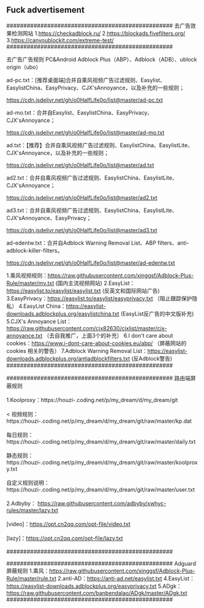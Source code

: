 ## Fuck advertisement

#################################################
去广告效果检测网站
1.https://checkadblock.ru/
2.https://blockads.fivefilters.org/
3.https://canyoublockit.com/extreme-test/
#################################################


去广告广告规则 PC&Android
Adblock Plus（ABP）、Adblock（ADB）、ublock origin（ubo）

ad-pc.txt：[推荐桌面端]合并自乘风视频广告过滤规则、Easylist、EasylistChina、EasyPrivacy、CJX'sAnnoyance，以及补充的一些规则；

https://cdn.jsdelivr.net/gh/o0HalfLife0o/list@master/ad-pc.txt

ad-mo.txt：合并自Easylist、EasylistChina、EasyPrivacy、CJX'sAnnoyance；

https://cdn.jsdelivr.net/gh/o0HalfLife0o/list@master/ad-mo.txt

ad.txt：【推荐】合并自乘风视频广告过滤规则、EasylistChina、EasylistLite、CJX'sAnnoyance，以及补充的一些规则；

https://cdn.jsdelivr.net/gh/o0HalfLife0o/list@master/ad.txt

ad2.txt：合并自乘风视频广告过滤规则、EasylistChina、EasylistLite、CJX'sAnnoyance；

https://cdn.jsdelivr.net/gh/o0HalfLife0o/list@master/ad2.txt

ad3.txt：合并自乘风视频广告过滤规则、EasylistChina、EasylistLite、CJX'sAnnoyance、EasyPrivacy；

https://cdn.jsdelivr.net/gh/o0HalfLife0o/list@master/ad3.txt

ad-edentw.txt：合并自Adblock Warning Removal List、ABP filters、anti-adblock-killer-filters。

https://cdn.jsdelivr.net/gh/o0HalfLife0o/list@master/ad-edentw.txt


1.乘风视频规则：https://raw.githubusercontent.com/xinggsf/Adblock-Plus-Rule/master/mv.txt (国内主流视频网站)
2.EasyList：https://easylist.to/easylist/easylist.txt (反英文和国际网站广告)
3.EasyPrivacy：https://easylist.to/easylist/easyprivacy.txt （阻止跟踪保护隐私）
4.EasyList China：https://easylist-downloads.adblockplus.org/easylistchina.txt (EasyList反广告的中文版补充)
5.CJX's Annoyance List：https://raw.githubusercontent.com/cjx82630/cjxlist/master/cjx-annoyance.txt （去自我推广，上面3个的补充）
6.I don't care about cookies：https://www.i-dont-care-about-cookies.eu/abp/ （屏蔽网站的 cookies 相关的警告）
7.Adblock Warning Removal List：https://easylist-downloads.adblockplus.org/antiadblockfilters.txt (反Adblock警告)
#################################################

#################################################
路由端屏蔽规则<br><br>
1.Koolproxy：https://houzi-.coding.net/p/my_dream/d/my_dream/git<br><br><
视频规则：https://houzi-.coding.net/p/my_dream/d/my_dream/git/raw/master/kp.dat<br><br>
每日规则：https://houzi-.coding.net/p/my_dream/d/my_dream/git/raw/master/daily.txt<br><br>
静态规则：https://houzi-.coding.net/p/my_dream/d/my_dream/git/raw/master/koolproxy.txt<br><br>
自定义规则说明：https://houzi-.coding.net/p/my_dream/d/my_dream/git/raw/master/user.txt<br><br>
2.Adbyby： https://raw.githubusercontent.com/adbyby/xwhyc-rules/master/lazy.txt<br><br>
[video]：https://opt.cn2qq.com/opt-file/video.txt<br><br>
[lazy]：https://opt.cn2qq.com/opt-file/lazy.txt<br><br>
#################################################


#################################################
Adguard屏蔽规则
1.乘风：https://raw.githubusercontent.com/xinggsf/Adblock-Plus-Rule/master/rule.txt
2.anti-AD：https://anti-ad.net/easylist.txt
4.EasyList：https://easylist-downloads.adblockplus.org/easyprivacy.txt
5.ADgk：https://raw.githubusercontent.com/banbendalao/ADgk/master/ADgk.txt
#################################################







